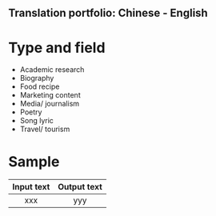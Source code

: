 ## Translation portfolio: Chinese - English

# Type and field

- Academic research
- Biography
- Food recipe
- Marketing content
- Media/ journalism
- Poetry
- Song lyric
- Travel/ tourism

# Sample

Input text | Output text
:---: | :---:
xxx | yyy
